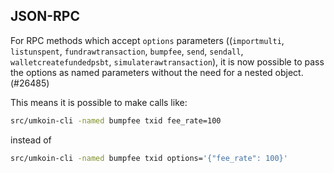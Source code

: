JSON-RPC
---

For RPC methods which accept `options` parameters ((`importmulti`, `listunspent`, `fundrawtransaction`, `bumpfee`, `send`, `sendall`, `walletcreatefundedpsbt`, `simulaterawtransaction`), it is now possible to pass the options as named parameters without the need for a nested object. (#26485)

This means it is possible to make calls like:

```sh
src/umkoin-cli -named bumpfee txid fee_rate=100
```

instead of

```sh
src/umkoin-cli -named bumpfee txid options='{"fee_rate": 100}'
```
